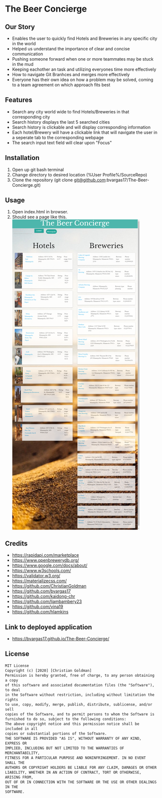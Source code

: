 # The Beer Concierge #
## Our Story ##
* Enables the user to quickly find Hotels and Breweries in any specific city in the world
* Helped us understand the importance of clear and concise communication
* Pushing someone forward when one or more teammates may be stuck in the mud
* Keeping eachother an task and utilizing everyones time more effectively
* How to navigate Git Branhces and merges more effectively
* Everyone has their own idea on how a problem may be solved, coming to a team agreement on which approach fits best
## Features ##
* Search any city world wide to find Hotels/Breweries in that corresponding city
* Search history displays the last 5 searched cities
* Search history is clickable and will display corresponding information
* Each hotel/Brewery will have a clickable link that will navigate the user in a seperate tab to the corresponding webpage
* The search input text field will clear upon "Focus" 
## Installation ##
1. Open up git bash terminal
2. Change directory to desired location (%User Profile%/SourceRepo)
3. Clone the repository (git clone git@github.com:bvargas17/The-Beer-Concierge.git)
## Usage ##
1. Open index.html in browser.
2. Should see a page like this.
![About Me](assets/images/The-Beer-Concierge.png)
## Credits ##
* https://rapidapi.com/marketplace
* https://www.openbrewerydb.org/
* https://www.google.com/docs/about/
* https://www.w3schools.com/
* https://validator.w3.org/
* https://materializecss.com/
* https://github.com/ChristianGoldman
* https://github.com/bvargas17
* https://github.com/kaidong-chr
* https://github.com/liambambery23
* https://github.com/vina19
* https://github.com/hlamkins
## Link to deployed application ##
* https://bvargas17.github.io/The-Beer-Concierge/
## License ##
    MIT License
    Copyright (c) [2020] [Christian Goldman]
    Permission is hereby granted, free of charge, to any person obtaining a copy
    of this software and associated documentation files (the "Software"), to deal
    in the Software without restriction, including without limitation the rights
    to use, copy, modify, merge, publish, distribute, sublicense, and/or sell
    copies of the Software, and to permit persons to whom the Software is
    furnished to do so, subject to the following conditions:
    The above copyright notice and this permission notice shall be included in all
    copies or substantial portions of the Software.
    THE SOFTWARE IS PROVIDED "AS IS", WITHOUT WARRANTY OF ANY KIND, EXPRESS OR
    IMPLIED, INCLUDING BUT NOT LIMITED TO THE WARRANTIES OF MERCHANTABILITY,
    FITNESS FOR A PARTICULAR PURPOSE AND NONINFRINGEMENT. IN NO EVENT SHALL THE
    AUTHORS OR COPYRIGHT HOLDERS BE LIABLE FOR ANY CLAIM, DAMAGES OR OTHER
    LIABILITY, WHETHER IN AN ACTION OF CONTRACT, TORT OR OTHERWISE, ARISING FROM,
    OUT OF OR IN CONNECTION WITH THE SOFTWARE OR THE USE OR OTHER DEALINGS IN THE
    SOFTWARE.